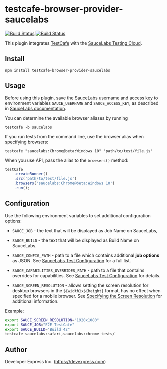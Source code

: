 # testcafe-browser-provider-saucelabs
[![Build Status](https://travis-ci.org/DevExpress/testcafe-browser-provider-saucelabs.svg)](https://travis-ci.org/DevExpress/testcafe-browser-provider-saucelabs)
[![Build Status](https://ci.appveyor.com/api/projects/status/47hkm5kr9c6ftb9u/branch/master?svg=true)](https://ci.appveyor.com/project/DevExpress/testcafe-browser-provider-saucelabs/branch/master)

This plugin integrates [TestCafe](http://devexpress.github.io/testcafe) with the [SauceLabs Testing Cloud](https://saucelabs.com/).

## Install

```
npm install testcafe-browser-provider-saucelabs
```

## Usage
Before using this plugin, save the SauceLabs username and access key to environment variables `SAUCE_USERNAME` and `SAUCE_ACCESS_KEY`, as described in [SauceLabs documentation](https://wiki.saucelabs.com/display/DOCS/Best+Practice%3A+Use+Environment+Variables+for+Authentication+Credentials).

You can determine the available browser aliases by running
```
testcafe -b saucelabs
```

If you run tests from the command line, use the browser alias when specifying browsers:

```
testcafe "saucelabs:Chrome@beta:Windows 10" 'path/to/test/file.js'
```


When you use API, pass the alias to the `browsers()` method:

```js
testCafe
    .createRunner()
    .src('path/to/test/file.js')
    .browsers('saucelabs:Chrome@beta:Windows 10')
    .run();
```

## Configuration

Use the following environment variables to set additional configuration options:

 - `SAUCE_JOB` - the text that will be displayed as Job Name on SauceLabs,

 - `SAUCE_BUILD` - the text that will be displayed as Build Name on SauceLabs.

 - `SAUCE_CONFIG_PATH` - path to a file which contains additional **job options** as JSON. See [SauceLabs Test Configuration](https://wiki.saucelabs.com/display/DOCS/Test+Configuration+Options#TestConfigurationOptions-TestAnnotation) for a full list.
 
 - `SAUCE_CAPABILITIES_OVERRIDES_PATH` - path to a file that contains overrides for capabilities. See [SauceLabs Test Configuration](https://wiki.saucelabs.com/display/DOCS/Test+Configuration+Options) for details.
 
 - `SAUCE_SCREEN_RESOLUTION` - allows setting the screen resolution for desktop browsers in the `${width}x${height}` format, has no effect when specified for a mobile browser. See [Specifying the Screen Resolution](https://wiki.saucelabs.com/display/DOCS/Test+Configuration+Options#TestConfigurationOptions-SpecifyingtheScreenResolution) for additional information. 
 
Example:
```sh
export SAUCE_SCREEN_RESOLUTION="1920x1080"
export SAUCE_JOB="E2E TestCafe"
export SAUCE_BUILD="Build 42"
testcafe saucelabs:safari,saucelabs:chrome tests/
```
 
## Author
Developer Express Inc. (https://devexpress.com)
